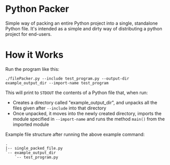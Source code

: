 Python Packer
=============

Simple way of packing an entire Python project into a single, standalone
Python file. It's intended as a simple and dirty way of distributing a python
project for end-users.


How it Works
============

Run the program like this:

	./filePacker.py --include test_program.py --output-dir example_output_dir --import-name test_program

This will print to `STDOUT` the contents of a Python file that, when run:

- Creates a directory called "example_output_dir", and unpacks all the files given after `--include` into that directory
- Once unpacked, it moves into the newly created directory, imports the module specified in `--import-name` and runs the method `main()` from the imported module

Example file structure after running the above example command:

	.
	|-- single_packed_file.py
	`-- example_output_dir
	    `-- test_program.py
	    






